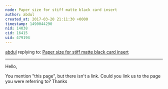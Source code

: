 ```yaml
---
node: Paper size for stiff matte black card insert
author: abdul
created_at: 2017-03-20 21:11:30 +0000
timestamp: 1490044290
nid: 14038
cid: 16415
uid: 479194
---
```




[abdul](../profile/abdul) replying to: [Paper size for stiff matte black card insert](../notes/Vman/03-20-2017/paper-size-for-stiff-matte-black-card-insert)

----
Hello,

You mention "this page", but there isn't a link. Could you link us to the page you were referring to? Thanks